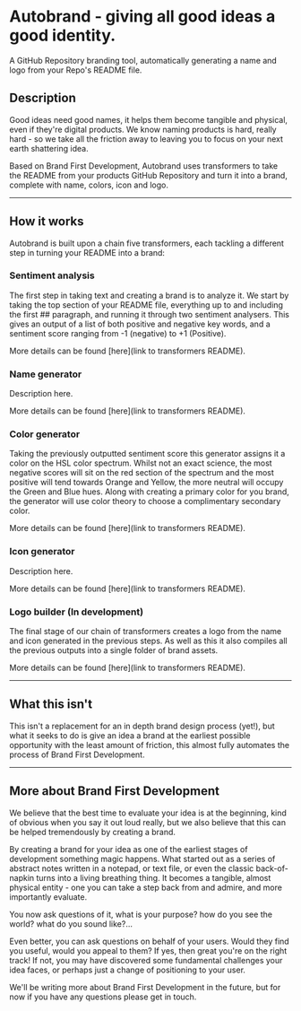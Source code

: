 # Autobrand - giving all good ideas a good identity.
A GitHub Repository branding tool, automatically generating a name and logo from your Repo's README file.
 
## Description
Good ideas need good names, it helps them become tangible and physical, even if they're digital products. We know naming products is hard, really hard - so we take all the friction away to leaving you to focus on your next earth shattering idea.
 
Based on Brand First Development, Autobrand uses transformers to take the README from your products GitHub Repository and turn it into a brand, complete with name, colors, icon and logo.
 
---
 
## How it works
 
Autobrand is built upon a chain five transformers, each tackling a different step in turning your README into a brand:
 
### Sentiment analysis
 
The first step in taking text and creating a brand is to analyze it. We start by taking the top section of your README file, everything up to and including the first ## paragraph, and running it through two sentiment analysers. This gives an output of a list of both positive and negative key words, and a sentiment score ranging from -1 (negative) to +1 (Positive).
 
More details can be found [here](link to transformers README).
 
### Name generator
 
Description here.
 
More details can be found [here](link to transformers README).
 
 
### Color generator
 
Taking the previously outputted sentiment score this generator assigns it a color on the HSL color spectrum. Whilst not an exact science, the most negative scores will sit on the red section of the spectrum and the most positive will tend towards Orange and Yellow, the more neutral will occupy the Green and Blue hues. Along with creating a primary color for you brand, the generator will use color theory to choose a complimentary secondary color.
 
More details can be found [here](link to transformers README).
 
 
### Icon generator
 
Description here.
 
More details can be found [here](link to transformers README).
 
### Logo builder (In development)
 
The final stage of our chain of transformers creates a logo from the name and icon generated in the previous steps. As well as this it also compiles all the previous outputs into a single folder of brand assets.
 
More details can be found [here](link to transformers README).
 
---
 
## What this isn't
 
This isn't a replacement for an in depth brand design process (yet!), but what it seeks to do is give an idea a brand at the earliest possible opportunity with the least amount of friction, this almost fully automates the process of Brand First Development.
 
---
 
## More about Brand First Development
 
We believe that the best time to evaluate your idea is at the beginning, kind of obvious when you say it out loud really, but we also believe that this can be helped tremendously by creating a brand.
 
By creating a brand for your idea as one of the earliest stages of development something magic happens. What started out as a series of abstract notes written in a notepad, or text file, or even the classic back-of-napkin turns into a living breathing thing. It becomes a tangible, almost physical entity - one you can take a step back from and admire, and more importantly evaluate.
 
You now ask questions of it, what is your purpose? how do you see the world? what do you sound like?...
 
Even better, you can ask questions on behalf of your users. Would they find you useful, would you appeal to them? If yes, then great you're on the right track! If not, you may have discovered some fundamental challenges your idea faces, or perhaps just a change of positioning to your user.
 
We'll be writing more about Brand First Development in the future, but for now if you have any questions please get in touch.